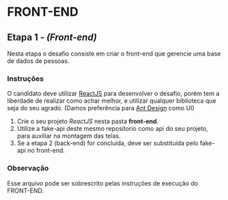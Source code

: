 # FRONT-END

## Etapa 1 - *(Front-end)*
Nesta etapa o desafio consiste em criar o front-end que gerencie uma base de dados de pessoas.

### Instruções
O candidato deve utilizar [ReactJS](https://pt-br.reactjs.org/) para desenvolver o desafio, porém tem a liberdade de realizar como achar melhor, e utilizar qualquer biblioteca que seja do seu agrado. (Damos preferência para [Ant Design](https://ant.design/) como UI)

1. Crie o seu projeto *ReactJS* nesta pasta **front-end**.
2. Utilize a fake-api deste mesmo repositorio como api do seu projeto, para auxiliar na montagem das telas.
3. Se a etapa 2 (back-end) for concluída, deve ser substituída pelo fake-api no front-end.

### Observação
Esse arquivo pode ser sobrescrito pelas instruções de execução do FRONT-END.
